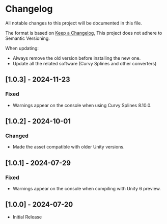 # Changelog

All notable changes to this project will be documented in this file.

The format is based on [Keep a Changelog](https://keepachangelog.com/en/1.1.0/),
This project does not adhere to Semantic Versioning.

When updating:
- Always remove the old version before installing the new one.
- Update all the related software (Curvy Splines and other converters)

## [1.0.3] - 2024-11-23

### Fixed
- Warnings appear on the console when using Curvy Splines 8.10.0.


## [1.0.2] - 2024-10-01

### Changed
- Made the asset compatible with older Unity versions.


## [1.0.1] - 2024-07-29

### Fixed
- Warnings appear on the console when compiling with Unity 6 preview.


## [1.0.0] - 2024-07-20

- Initial Release